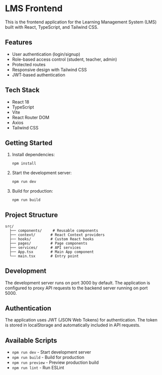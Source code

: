 # LMS Frontend

This is the frontend application for the Learning Management System (LMS) built with React, TypeScript, and Tailwind CSS.

## Features

- User authentication (login/signup)
- Role-based access control (student, teacher, admin)
- Protected routes
- Responsive design with Tailwind CSS
- JWT-based authentication

## Tech Stack

- React 18
- TypeScript
- Vite
- React Router DOM
- Axios
- Tailwind CSS

## Getting Started

1. Install dependencies:
   ```bash
   npm install
   ```

2. Start the development server:
   ```bash
   npm run dev
   ```

3. Build for production:
   ```bash
   npm run build
   ```

## Project Structure

```
src/
  ├── components/     # Reusable components
  ├── context/       # React Context providers
  ├── hooks/         # Custom React hooks
  ├── pages/         # Page components
  ├── services/      # API services
  ├── App.tsx        # Main App component
  └── main.tsx       # Entry point
```

## Development

The development server runs on port 3000 by default. The application is configured to proxy API requests to the backend server running on port 5000.

## Authentication

The application uses JWT (JSON Web Tokens) for authentication. The token is stored in localStorage and automatically included in API requests.

## Available Scripts

- `npm run dev` - Start development server
- `npm run build` - Build for production
- `npm run preview` - Preview production build
- `npm run lint` - Run ESLint 